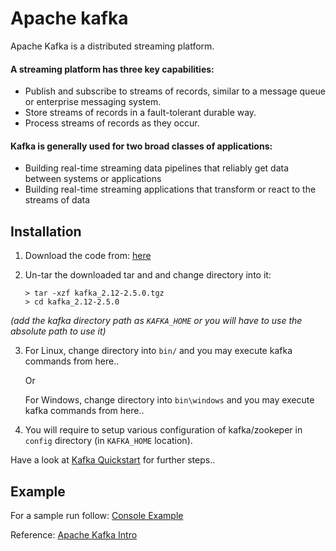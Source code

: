 # Apache kafka

Apache Kafka is a distributed streaming platform.

#### A streaming platform has three key capabilities:

- Publish and subscribe to streams of records, similar to a message queue or enterprise messaging system.
- Store streams of records in a fault-tolerant durable way.
- Process streams of records as they occur.

#### Kafka is generally used for two broad classes of applications:

- Building real-time streaming data pipelines that reliably get data between systems or applications
- Building real-time streaming applications that transform or react to the streams of data

## Installation

1. Download the code from: [here](https://www.apache.org/dyn/closer.cgi?path=/kafka/2.5.0/kafka_2.12-2.5.0.tgz)
2. Un-tar the downloaded tar and and change directory into it:

       > tar -xzf kafka_2.12-2.5.0.tgz
       > cd kafka_2.12-2.5.0
_(add the kafka directory path as `KAFKA_HOME` or you will have to use the absolute path to use it)_

3. For Linux, change directory into `bin/` and you may execute kafka commands from here.. 
   
   Or
   
   For Windows, change directory into `bin\windows` and you may execute kafka commands from here.. 
   
4. You will require to setup various configuration of kafka/zookeper in `config` directory (in `KAFKA_HOME` location).

Have a look at [Kafka Quickstart](https://kafka.apache.org/quickstart) for further steps..
   
## Example

For a sample run follow: [Console Example](https://github.com/techfaqs/Tech-FAQs/blob/master/bigdata/kafka/console-example.md)

Reference: [Apache Kafka Intro](https://kafka.apache.org/intro.html)
